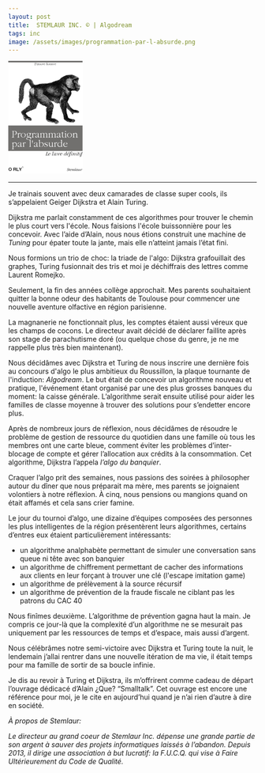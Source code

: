 ```yaml
---
layout: post
title:  STEMLAUR INC. © | Algodream
tags: inc
image: /assets/images/programmation-par-l-absurde.png
---
```


<img src="/assets/images/programmation-par-l-absurde.png" width="30%" class="center">

---

Je trainais souvent avec deux  camarades de classe super cools, ils s’appelaient Geiger Dijkstra et Alain Turing.

<!--more-->

Dijkstra me parlait constamment de ces algorithmes pour trouver le chemin le plus court vers l'école. Nous faisions l'école buissonnière pour les concevoir. Avec l’aide d’Alain, nous nous étions construit une machine de _Tuning_ pour épater toute la jante, mais elle n’atteint jamais l’état fini. 

Nous formions un trio de choc: la triade de l'algo: Dijkstra grafouillait des graphes, Turing fusionnait des tris et moi je déchiffrais des lettres comme Laurent Romejko.

Seulement, la fin des années collège approchait. Mes parents souhaitaient quitter la bonne odeur des habitants de Toulouse pour commencer une nouvelle aventure olfactive en région parisienne. 

La magnanerie ne fonctionnait plus, les comptes étaient aussi véreux que les champs de cocons. Le directeur avait décidé de déclarer faillite après son stage de parachutisme doré (ou quelque chose du genre, je ne me rappelle plus très bien maintenant). 

Nous décidâmes avec Dijkstra et Turing de nous inscrire une dernière fois au concours d'algo le plus ambitieux du Roussillon, la plaque tournante de l'induction: _Algodream_. Le but était de concevoir un algorithme nouveau et pratique, l'événement étant organisé par une des plus grosses banques du moment: la caisse générale. L’algorithme serait ensuite utilisé pour aider les familles de classe moyenne à trouver des solutions pour s’endetter encore plus.

Après de nombreux jours de réflexion, nous décidâmes de résoudre le problème de  gestion de ressource du quotidien dans une famille où tous les membres ont une carte bleue, comment éviter les problèmes d’inter-blocage de compte et gérer l’allocation aux crédits à la consommation. Cet algorithme, Dijkstra l’appela _l’algo du banquier_.

Craquer l’algo prit des semaines, nous passions des soirées à philosopher autour du dîner que nous préparait ma mère, mes parents se joignaient volontiers à notre réflexion. À cinq, nous pensions ou mangions quand on était affamés et cela sans crier famine.

Le jour du tournoi d’algo, une dizaine d’équipes composées des personnes les plus intelligentes de la région présentèrent leurs algorithmes, certains d’entres eux étaient particulièrement intéressants:

* un algorithme analphabète permettant de simuler une conversation sans queue ni tête avec son banquier
* un algorithme de chiffrement permettant de cacher des informations aux clients en leur forçant à trouver une clé (l'escape imitation game)
* un algorithme de prélèvement à la source récursif
* un algorithme de prévention de la fraude fiscale ne ciblant pas les patrons du CAC 40

Nous finîmes deuxième. L’algorithme de prévention gagna haut la main. Je compris ce jour-là que la complexité d’un algorithme ne se mesurait pas uniquement par les ressources de temps et d’espace, mais aussi d’argent.

Nous célébrâmes notre semi-victoire avec Dijkstra et Turing toute la nuit, le lendemain j’allai rentrer dans une nouvelle itération de ma vie, il était temps pour ma famille de sortir de sa boucle infinie.

Je dis au revoir à Turing et Dijkstra, ils m’offrirent comme cadeau de départ l’ouvrage dédicacé d’Alain ¿Que? “Smalltalk”. Cet ouvrage est encore une référence pour moi, je le cite en aujourd’hui quand je n’ai rien d’autre à dire en société.

_À propos de Stemlaur:_

_Le directeur au grand coeur de Stemlaur Inc. dépense une grande partie de son argent à sauver des projets informatiques laissés à l’abandon. Depuis 2013, il dirige une association à but lucratif: la F.U.C.Q. qui vise à Faire Ultérieurement du Code de Qualité._




